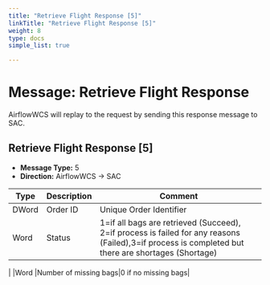 ```yaml
---
title: "Retrieve Flight Response [5]"
linkTitle: "Retrieve Flight Response [5]"
weight: 8
type: docs
simple_list: true

---
```

# Message: Retrieve Flight Response

AirflowWCS will replay to the request by sending this response message to SAC.

## Retrieve Flight Response [5]

- **Message Type:** 5
- **Direction:** AirflowWCS  → SAC

|Type |Description |Comment |
|-----|------------|------------|
|DWord |Order ID |Unique Order Identifier |
|Word |Status | 1=if all bags are retrieved (Succeed), 2=if process is failed for any reasons (Failed),3=if process is completed but there are shortages (Shortage)|
| 
|Word |Number of missing bags|0 if no missing bags|


